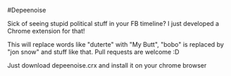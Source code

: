 #Depeenoise 

Sick of seeing stupid political stuff in your FB timeline?
I just developed a Chrome extension for that!


This will replace words like "duterte" with "My Butt", "bobo" is replaced by "jon snow" and stuff like that.
Pull requests are welcome :D

Just download depeenoise.crx and install it on your chrome browser
